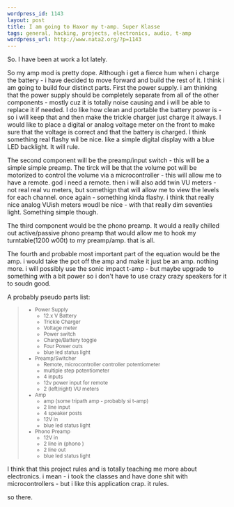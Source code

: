 ```yaml
--- 
wordpress_id: 1143
layout: post
title: I am going to Haxor my t-amp. Super Klasse
tags: general, hacking, projects, electronics, audio, t-amp
wordpress_url: http://www.nata2.org/?p=1143
---
```

So. I have been at work a lot lately. 


So my amp mod is pretty dope. Although i get a fierce hum when i charge the battery - i have decided to move forward and build the rest of it. I think i am going to build four distinct parts. First the power supply. i am thinking that the power supply should be completely separate from all of the other components - mostly cuz it is totally noise causing and i will be able to replace it if needed. I do like how clean and portable the battery power is - so i will keep that and then make the trickle charger just charge it always. I would like to place a digital or analog voltage meter on the front to make sure that the voltage is correct and that the battery is charged. I think something real flashy wil be nice. like a simple digital display with a blue LED backlight. It will rule. 

The second component will be the preamp/input switch - this will be a simple simple preamp. The tirck will be that the volume pot will be motorized to control the volume via a microcontroller - this will allow me to have a remote. god i need a remote. then i will also add twin VU meters - not real real vu meters, but somethign that will allow me to view the levels for each channel. once again - something kinda flashy. i think that really nice analog VUish meters woudl be nice - with that really dim seventies light. Something simple though. 

The third component would be the phono preamp. It would a really chilled out active/passive phono preamp that would allow me to hook my turntable(1200 w00t) to my preamp/amp. that is all. 

The fourth and probable most important part of the equation would be the amp. i would take the pot off the amp and make it just be an amp. nothing more. i will possibly use the sonic impact t-amp - but maybe upgrade to something with a bit power so i don't have to use crazy crazy speakers for it to soudn good. 

A probably pseudo parts list:
<blockquote>
<small>

<ul>
<li>Power Supply
<ul>
<li>12.x V Battery</li>
<li>Trickle Charger</li>
<li>Voltage meter</li>
<li>Power switch</li>
<li>Charge/Battery toggle</li>
<li>Four Power outs</li>
<li>blue led status light</li>

</ul>
</li>
<li>Preamp/Switcher<ul>
<li>Remote, microcontroller controller potentiometer</li>
<li>multiple step potentiometer</li>
<li>4 inputs</li>
<li>12v power input for remote</li>
<li>2 (left/right) VU meters</li>
</ul></li>

<li>Amp<ul>
<li>amp (some tripath amp - probably si t-amp)</li>
<li>2 line input</li>
<li>4 speaker posts</li>
<li>12V in</li>
<li>blue led status light</li>

</ul>
</li>

<li>Phono Preamp<ul>
<li>12V in</li>
<li>2 line in (phono )</li>
<li>2 line out</li>
<li>blue led status light</li>
</ul></li>
</small>
</blockquote>

I think that this project rules and is totally teaching me more about electronics. i mean - i took the classes and have done shit with microcontrollers - but i like this application crap. it rules. 

so there. 
